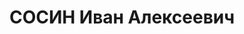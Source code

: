 ---
title: СОСИН Иван Алексеевич
description: "Род. в 1895, Ярославская обл., д. Дурдино, русский, член ВКП(б). Зам.\
  \ предс. Запоблисполкома \n  Арестован 22.07.1937. Обв. по ст. 58-7, 8, 11. Приговор:\
  \ 22.11.1937 – ВМН. Расстрелян 22.11.1937"
---
